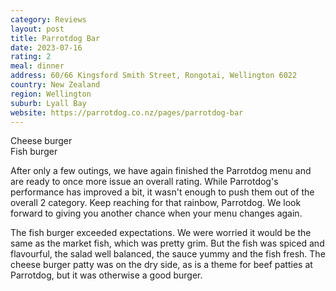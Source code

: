 ```yaml
---
category: Reviews
layout: post
title: Parrotdog Bar
date: 2023-07-16
rating: 2
meal: dinner
address: 60/66 Kingsford Smith Street, Rongotai, Wellington 6022
country: New Zealand
region: Wellington
suburb: Lyall Bay
website: https://parrotdog.co.nz/pages/parrotdog-bar
---
```

Cheese burger  
Fish burger  

After only a few outings, we have again finished the Parrotdog menu and are ready to once more issue an overall rating. While Parrotdog's performance has improved a bit, it wasn't enough to push them out of the overall 2 category. Keep reaching for that rainbow, Parrotdog. We look forward to giving you another chance when your menu changes again. 

The fish burger exceeded expectations. We were worried it would be the same as the market fish, which was pretty grim. But the fish was spiced and flavourful, the salad well balanced, the sauce yummy and the fish fresh. The cheese burger patty was on the dry side, as is a theme for beef patties at Parrotdog, but it was otherwise a good burger. 
